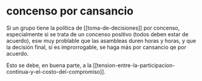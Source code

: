 # concenso por cansancio
Si un grupo tiene la política de [[toma-de-decisiones]] por concenso, especialmente si se trata de un concenso positivo (todos deben estar de acuerdo), esw muy problable que las asambleas duren horas y horas, y que la decisión final, si es improrrogable, se haga más por cansancio qe por acuerdo.

Esto se debe, en buena parte, a la [[tension-entre-la-participacion-continua-y-el-costo-del-compromiso]].
